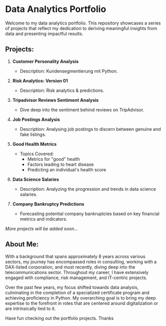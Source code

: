 # Data Analytics Portfolio

Welcome to my data analytics portfolio. This repository showcases a series of projects that reflect my dedication to deriving meaningful insights from data and presenting impactful results.

## Projects:

1. **Customer Personality Analysis**
    - Description: Kundensegmentierung mit Python.
    
2. **Risk Analytics: Version 01**
    - Description: Risk analytics & predictions.

3. **Tripadvisor Reviews Sentiment Analysis**
    - Dive deep into the sentiment behind reviews on TripAdvisor.

4. **Job Postings Analysis**
    - Description: Analysing job postings to discern between genuine and fake listings.

5. **Good Health Metrics**
    - Topics Covered:
        - Metrics for "good" health
        - Factors leading to heart disease
        - Predicting an individual's health score

6. **Data Science Salaries**
    - Description: Analyzing the progression and trends in data science salaries.

7. **Company Bankruptcy Predictions**
    - Forecasting potential company bankruptcies based on key financial metrics and indicators.

*More projects will be added soon...*

## About Me:

With a background that spans approximately 8 years across various sectors, my journey has encompassed roles in consulting, working with a DAX-listed corporation, and most recently, diving deep into the telecommunications sector. Throughout my career, I have extensively engaged with compliance, risk management, and IT-centric projects.

Over the past few years, my focus shifted towards data analysis, culminating in the completion of a specialized certificate program and achieving proficiency in Python. My overarching goal is to bring my deep expertise to the forefront in roles that are centered around digitalization or are intrinsically tied to it. 

Have fun checking out the portfolio projects.
Thanks
